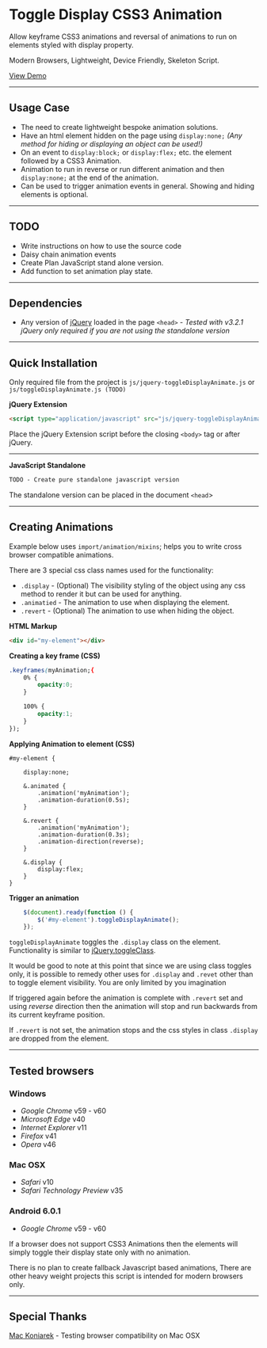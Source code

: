 # Toggle Display CSS3 Animation

Allow keyframe CSS3 animations and reversal of animations to run on elements styled with display property.

Modern Browsers, Lightweight, Device Friendly, Skeleton Script. 

[View Demo](http://marcnewton.co.uk/projects/toggle-display-animate/)

---

## Usage Case

- The need to create lightweight bespoke animation solutions.
- Have an html element hidden on the page using `display:none;` *(Any method for hiding or displaying an object can be used!)*
- On an event to `display:block;` or `display:flex;` etc. the element followed by a CSS3 Animation.
- Animation to run in reverse or run different animation and then `display:none;` at the end of the animation.
- Can be used to trigger animation events in general. Showing and hiding elements is optional.

---

## TODO

- Write instructions on how to use the source code
- Daisy chain animation events
- Create Plan JavaScript stand alone version.
- Add function to set animation play state.

---

## Dependencies

- Any version of [jQuery](http://jquery.com/download/) loaded in the page `<head>` - _Tested with v3.2.1_
_jQuery only required if you are not using the standalone version_

---

## Quick Installation

Only required file from the project is `js/jquery-toggleDisplayAnimate.js` or `js/toggleDisplayAnimate.js (TODO)`

**jQuery Extension**
```html
<script type="application/javascript" src="js/jquery-toggleDisplayAnimate.js"></script>
```
Place the jQuery Extension script before the closing `<body>` tag or after jQuery.

---

**JavaScript Standalone**
```markdown
TODO - Create pure standalone javascript version
```
The standalone version can be placed in the document `<head`>

---

## Creating Animations

Example below uses `import/animation/mixins`; helps you to write cross browser compatible animations.

There are 3 special css class names used for the functionality:

* `.display` - (Optional) The visibility styling of the object using any css method to render it but can be used for anything.
* `.animatied` - The animation to use when displaying the element.
* `.revert` - (Optional) The animation to use when hiding the object.

**HTML Markup**

````html
<div id="my-element"></div>
````

**Creating a key frame (CSS)**
```css
.keyframes(myAnimation;{
	0% {
		opacity:0;
	}

	100% {
		opacity:1;
	}
});
```

**Applying Animation to element (CSS)**

```less
#my-element {

    display:none;

	&.animated {
		.animation('myAnimation');
		.animation-duration(0.5s);
	}

	&.revert {
		.animation('myAnimation');
		.animation-duration(0.3s);
		.animation-direction(reverse);
	}

	&.display {
		display:flex;
	}
}
```

**Trigger an animation**

```js
	$(document).ready(function () {
		$('#my-element').toggleDisplayAnimate();
	});
```

`toggleDisplayAnimate` toggles the `.display` class on the element.
Functionality is similar to [jQuery.toggleClass](http://api.jquery.com/toggleClass/).

It would be good to note at this point that since we are using class toggles only, it is possible to remedy other uses for `.display` and `.revet` other than to toggle element visibility.
You are only limited by you imagination

If triggered again before the animation is complete with `.revert` set and using *reverse* direction then the animation will stop and run backwards from its current keyframe position.

If `.revert` is not set, the animation stops and the css styles in class `.display` are dropped from the element.

---

## Tested browsers

### Windows
- *Google Chrome* v59 - v60
- *Microsoft Edge* v40
- *Internet Explorer* v11
- *Firefox* v41
- *Opera* v46

### Mac OSX
- *Safari* v10
- *Safari Technology Preview* v35 

### Android 6.0.1
- *Google Chrome* v59 - v60

If a browser does not support CSS3 Animations then the elements will simply toggle their display state only with no animation.

There is no plan to create fallback Javascript based animations, There are other heavy weight projects this script is intended for modern browsers only.

---

## Special Thanks

[Mac Koniarek](https://github.com/d0hn) - Testing browser compatibility on Mac OSX